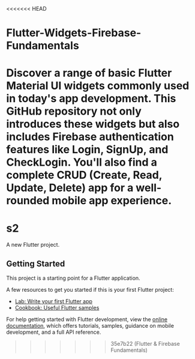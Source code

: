<<<<<<< HEAD
# Flutter-Widgets-Firebase-Fundamentals
Discover a range of basic Flutter Material UI widgets commonly used in today's app development. This GitHub repository not only introduces these widgets but also includes Firebase authentication features like Login, SignUp, and CheckLogin. You'll also find a complete CRUD (Create, Read, Update, Delete) app for a well-rounded mobile app experience.
=======
# s2

A new Flutter project.

## Getting Started

This project is a starting point for a Flutter application.

A few resources to get you started if this is your first Flutter project:

- [Lab: Write your first Flutter app](https://docs.flutter.dev/get-started/codelab)
- [Cookbook: Useful Flutter samples](https://docs.flutter.dev/cookbook)

For help getting started with Flutter development, view the
[online documentation](https://docs.flutter.dev/), which offers tutorials,
samples, guidance on mobile development, and a full API reference.
>>>>>>> 35e7b22 (Flutter & Firebase Fundamentals)
